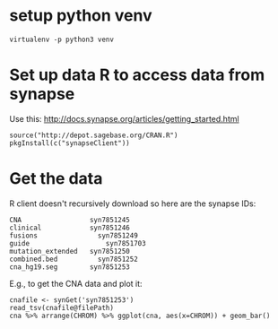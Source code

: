 # setup python venv
```virtualenv -p python3 venv```

# Set up data R to access data from synapse
Use this: http://docs.synapse.org/articles/getting_started.html
```{r} 
source("http://depot.sagebase.org/CRAN.R")
pkgInstall(c("synapseClient"))
```

# Get the data
R client doesn't recursively download so here are the synapse IDs:
```
CNA		      	    syn7851245
clinical	      	syn7851246
fusions		    	  syn7851249
guide		        	syn7851703
mutation_extended	syn7851250
combined.bed		  syn7851252
cna_hg19.seg	  	syn7851253
```

E.g., to get the CNA data and plot it:
```
cnafile <- synGet('syn7851253')
read_tsv(cnafile@filePath)
cna %>% arrange(CHROM) %>% ggplot(cna, aes(x=CHROM)) + geom_bar()
```

